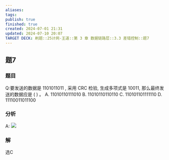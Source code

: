 ```yaml
---
aliases: 
tags: 
publish: true
finished: true
created: 2024-07-01 21:31
updated: 2024-07-10 20:07
TARGET DECK: 刷题::25计网-王道::第 3 章 数据链路层::3.3 差错控制::题7
---
```


## 题7
### 题目
Q:要发送的数据是 1101011011 , 采用 CRC 检验, 生成多项式是 10011, 那么最终发送的数据应是 ( ) 。
A. 11010110111010 B. 11010110110110
C. 110101101111110 D. 11110011011100
### 分析
A: 
![](https://img.hwenyi.tech/202407102009585.webp)
### 解
选C
